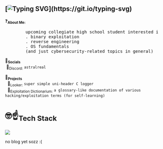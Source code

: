## [![Typing SVG](https://readme-typing-svg.demolab.com?font=Iosevka+Nerd+Font&duration=3000&pause=1000&color=9CAF88FA&random=true&width=435&lines=welcome+(back)%2C+astral+here+!!)](https://git.io/typing-svg)
<p>
    ❓<sub><strong>About Me:</strong></sub>
    <pre>
        upcoming collegiate high school student interested in:
        . binary exploitation
        . reverse engineering
        . OS fundamentals
        (and just cybersecurity-related topics in general)</pre>
</p>

<p>
    💬<sub><strong>Socials</strong></sub><br>
&nbsp;🐷<sub>Discord:</sub> <code>astralreal</code>
    
</p>

<p>
    🧰<sub><strong>Projects</strong></sub><br>
    &nbsp; 📜<sub>Looker:</sub> <code>super simple uni-header C logger</code><br>
    &nbsp; 📕<sub>Exploitation Dictionarium:</sub> <code>a glossary-like documentation of various hacking/exploitation terms (for self-learning)</code>
</p>

#  🤓☝️<sub><strong>Tech Stack</strong></sub></br>
  [![](https://skillicons.dev/icons?i=python,c,cpp,rust,powershell,windows,neovim,vscode,visualstudio)](https://skillicons.dev)


no blog yet sozz :(
